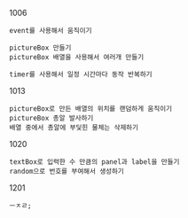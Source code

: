 1006

```
event를 사용해서 움직이기

pictureBox 만들기
pictureBox 배열을 사용해서 여러개 만들기

timer를 사용해서 일정 시간마다 동작 반복하기
```

1013

```
pictureBox로 만든 배열의 위치를 랜덤하게 움직이기
pictureBox 총알 발사하기
배열 중에서 총알에 부딫힌 물체는 삭제하기
```

1020

```
textBox로 입력한 수 만큼의 panel과 label을 만들기
random으로 번호를 부여해서 생성하기
```

1201

```
ㅡㅈㄹ;
```

